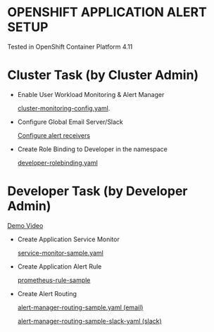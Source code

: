 # OPENSHIFT APPLICATION ALERT SETUP
Tested in OpenShift Container Platform 4.11

# Cluster Task (by Cluster Admin)
* Enable User Workload Monitoring & Alert Manager
  
   [cluster-monitoring-config.yaml](https://github.com/troy-adianto/openshift-application-alert-setup/blob/main/admin/cluster-monitoring-config.yaml).
  
* Configure Global Email Server/Slack
  
  [Configure alert receivers](https://docs.openshift.com/container-platform/4.11/monitoring/managing-alerts.html#configuring-alert-receivers_managing-alerts)

* Create Role Binding to Developer in the namespace

   [developer-rolebinding.yaml](https://github.com/troy-adianto/openshift-application-alert-setup/blob/main/admin/developer-rolebinding.yaml)
   
   
# Developer Task (by Developer Admin)

[Demo Video](https://www.youtube.com/watch?v=xquU48TgS6E)

* Create Application Service Monitor
   
   [service-monitor-sample.yaml](https://github.com/troy-adianto/openshift-application-alert-setup/blob/main/dev/service-monitor-sample.yaml)

* Create Application Alert Rule
   
   [prometheus-rule-sample](https://github.com/troy-adianto/openshift-application-alert-setup/blob/main/dev/prometheus-rule-sample.yaml)

* Create Alert Routing
  
   [alert-manager-routing-sample.yaml (email)](https://github.com/troy-adianto/openshift-application-alert-setup/blob/main/dev/alert-manager-routing-sample.yaml)

  [alert-manager-routing-sample-slack-yaml (slack)](https://github.com/troy-adianto/openshift-application-alert-setup/blob/main/dev/alert-manager-routing-sample-slack.yaml)





